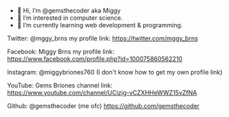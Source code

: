 - 👋 Hi, I’m @gemsthecoder aka Miggy
- 👀 I’m interested in computer science.
- 🌱 I’m currently learning web development & programming.


Twitter: @mggy_brns my profile link: https://twitter.com/mggy_brns

Facebook: Miggy Brns my profile link: https://www.facebook.com/profile.php?id=100075860562210

Instagram: @miggybriones760 (I don't know how to get my own profile link)

YouTube: Gems Briones channel link: https://www.youtube.com/channel/UCizjg-vCZXHHeWWZ15vZfNA

Github: @gemsthecoder (me ofc) https://github.com/gemsthecoder


<!---
gemsthecoder/gemsthecoder is a ✨ special ✨ repository because its `README.md` (this file) appears on your GitHub profile.
You can click the Preview link to take a look at your changes.
--->
